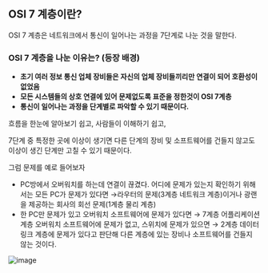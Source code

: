 ## **OSI 7 계층이란?**

OSI 7 계층은 네트워크에서 통신이 일어나는 과정을 7단계로 나눈 것을 말한다.

### **OSI 7 계층을 나눈 이유는? (등장 배경)**

- **초기 여러 정보 통신 업체 장비들은 자신의 업체 장비들끼리만 연결이 되어 호환성이 없었음**
- **모든 시스템들의 상호 연결에 있어 문제없도록 표준을 정한것이 OSI 7계층**
- **통신이 일어나는 과정을 단계별로 파악할 수 있기 때문이다.**

흐름을 한눈에 알아보기 쉽고, 사람들이 이해하기 쉽고,

7단계 중 특정한 곳에 이상이 생기면 다른 단계의 장비 및 소프트웨어를 건들지 않고도 이상이 생긴 단계만 고칠 수 있기 때문이다.

그럼 문제를 예로 들어보자

- PC방에서 오버워치를 하는데 연결이 끊겼다.
어디에 문제가 있는지 확인하기 위해서는
모든 PC가 문제가 있다면
→라우터의 문제(3계층 네트워크 계층)이거나 광랜을 제공하는 회사의 회선 문제(1계층 물리 계층)
- 한 PC만 문제가 있고
오버워치 소프트웨어에 문제가 있다면 → 7계층 어플리케이션 계층
오버워치 소프트웨어에 문제가 없고, 스위치에 문제가 있으면 → 2계층 데이터링크 계층에 문제가 있다고 판단해 다른 계층에 있는 장비나 소프트웨어를 건들지 않는 것이다.

![image](https://user-images.githubusercontent.com/109019062/218373706-14cf4344-33db-4258-a2ee-bbb327a40df5.png)

